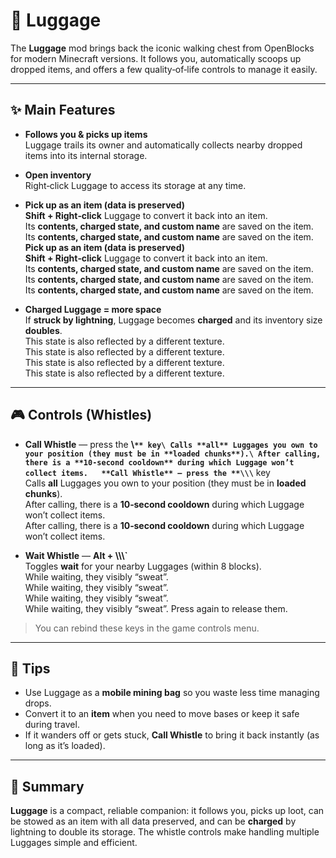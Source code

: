 # 🧳 Luggage

The **Luggage** mod brings back the iconic walking chest from OpenBlocks for modern Minecraft versions. It follows you, automatically scoops up dropped items, and offers a few quality‑of‑life controls to manage it easily.

---

## ✨ Main Features

- **Follows you & picks up items**\
  Luggage trails its owner and automatically collects nearby dropped items into its internal storage.

- **Open inventory**\
  Right‑click Luggage to access its storage at any time.

- **Pick up as an item (data is preserved)**\
  **Shift + Right‑click** Luggage to convert it back into an item.\
  Its **contents, charged state, and custom name** are saved on the item.\
  Its **contents, charged state, and custom name** are saved on the item.  
  **Pick up as an item (data is preserved)**\
  **Shift + Right‑click** Luggage to convert it back into an item.\
  Its **contents, charged state, and custom name** are saved on the item.\
  Its **contents, charged state, and custom name** are saved on the item.\
  Its **contents, charged state, and custom name** are saved on the item.

- **Charged Luggage = more space**\
  If **struck by lightning**, Luggage becomes **charged** and its inventory size **doubles**.\
  This state is also reflected by a different texture.\
  This state is also reflected by a different texture.\
  This state is also reflected by a different texture.  
  This state is also reflected by a different texture.

---

## 🎮 Controls (Whistles)

- **Call Whistle** — press the **\\`** key\
          Calls **all** Luggages you own to your position (they must be in **loaded chunks**).\
          After calling, there is a **10‑second cooldown** during which Luggage won’t collect items.   **Call Whistle** — press the **\\\`** key\
  Calls **all** Luggages you own to your position (they must be in **loaded chunks**).\
  After calling, there is a **10‑second cooldown** during which Luggage won’t collect items.\
  After calling, there is a **10‑second cooldown** during which Luggage won’t collect items.

- **Wait Whistle** — **Alt + \\\\\\\`**\
  Toggles **wait** for your nearby Luggages (within 8 blocks).\
  While waiting, they visibly “sweat”.\
  While waiting, they visibly “sweat”.\
  While waiting, they visibly “sweat”.  
  While waiting, they visibly “sweat”. Press again to release them.

> You can rebind these keys in the game controls menu.

---

## 🔧 Tips

- Use Luggage as a **mobile mining bag** so you waste less time managing drops.
- Convert it to an **item** when you need to move bases or keep it safe during travel.
- If it wanders off or gets stuck, **Call Whistle** to bring it back instantly (as long as it’s loaded).

---

## 📌 Summary

**Luggage** is a compact, reliable companion: it follows you, picks up loot, can be stowed as an item with all data preserved, and can be **charged** by lightning to double its storage. The whistle controls make handling multiple Luggages simple and efficient.
